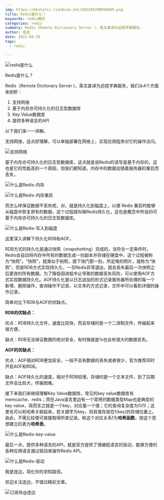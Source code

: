 ```yaml
---
img: https://mkstatic.lianbian.net/202204290656695.png
title: Redis是什么？
keywords: redis概念
categories: redis
summary: Redis（Remote Dictionary Server )，英文直译为远程字典服务。
author: 连边
date: 2022-04-29
tags:
  - redis

---
```


![redis是什么](https://mkstatic.lianbian.net/202204290656695.png)



Redis是什么？

Redis（Remote Dictionary Server )，英文直译为远程字典服务，我们从4个方面来剖析：

1. 支持网络
2. 基于内存亦可持久化的日志型数据库
3. Key Value数据库
4. 提供多种语言的API

以下我们来一一讲解。

支持网络，这点好理解，可以单独部署在网络上，实现应用程序对它的操作访问。

![支持网络](https://mkstatic.lianbian.net/202204290628498.png)

基于内存亦可持久化的日志型数据库，这点就是说Redis的读写是基于内存的，这也是它的性能高的一个原因，但我们都知道，内存中的数据会随着服务器的重启而丢失，

![什么是Redis-内存](https://mkstatic.lianbian.net/202204290638360.png)

![什么是Redis-内存重启](https://mkstatic.lianbian.net/202204290639517.png)

而怎么样保证数据不丢失呢，对，就是持久化到磁盘上，以便 Redis 重启时能够从磁盘中恢复原有的数据，这个过程就叫做Redis持久化，这也是概念中所说的可基于内存亦可持久化的日志型数据库。

![什么是Redis-写入到磁盘](https://mkstatic.lianbian.net/202204290638636.png)

这里深入讲解下持久化RDB和AOF。

RDB方式的持久化是通过快照（snapshotting）完成的，当符合一定条件时，Redis会自动将内存中所有的数据生成一份副本并存储在硬盘中，这个过程被称为“快照”。“快照”，就类似于拍照，摁下快门那一刻，所定格的照片，就称为“快照”。但是RDB方式实现持久化，一旦Redis异常退出，就会丢失最后一次快照之后更改的所有数据。为了降低因进程中止导致的数据丢失风险，可以使用AOF方式实现数据持久化。AOF持久化是以日志追加的形式记录服务器所处理的每一个新增、删除操作，查询操作不记录，以文本的方式记录，文件中可以看到详细的操作记录。

简单对比下RDB与AOF的优缺点。

**RDB的优缺点：**

优点：RDB持久化文件，速度比较快，而且存储的是一个二进制文件，传输起来很方便。

缺点：RDB无法保证数据的绝对安全，有时候就是1s也会有很大的数据丢失。

**AOF的优缺点：**

优点：AOF相对RDB更加安全，一般不会有数据的丢失或者很少，官方推荐同时开启AOF和RDB。

缺点：AOF持久化的速度，相对于RDB较慢，存储的是一个文本文件，到了后期文件会比较大，传输困难。

接下来我们来继续理解Key Value数据库，常见的key value数据库有memcache、redis；而在Java语言里边有一个常用的数据类型Map也是典型的key value，简而言之就是一个key，对应着一个值；它的查询复杂度为O(1)；这里也可以和哈希关联起来，若关键字为key，则其值存放在f(key)的存储位置上。由此，不需比较便可直接取得所查记录。称这个对应关系f为**哈希函数**，按这个思想建立的表为**哈希表**。

![什么是Redis-key-value](https://mkstatic.lianbian.net/202204290639032.png)

最后一点，提供多种语言的API，就是官方提供了很编程语言的驱动，能够方便的各种应用语言通过驱动来操作Redis API。

![什么是Redis-驱动](https://mkstatic.lianbian.net/202204290637581.png)

我是连边，简化你的求知路径。

欢迎关注连边，不错过精彩文章。

![订阅号@连边](https://mkstatic.lianbian.net/202204290653427.jpg)